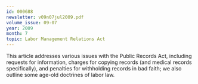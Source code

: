 ```yaml
---
id: 000688
newsletter: v09n07jul2009.pdf
volume_issue: 09-07
year: 2009
month: 7
topic: Labor Management Relations Act
---
```


This article addresses various issues with the Public Records Act, including requests for information, charges for copying records (and medical records specifically), and penalties for withholding records in bad faith; we also outline some age-old doctrines of labor law.